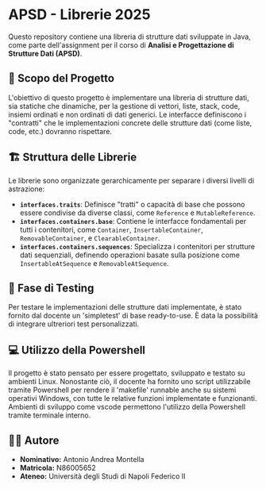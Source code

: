 # APSD - Librerie 2025

Questo repository contiene una libreria di strutture dati sviluppate in Java, come parte dell'assignment per il corso di **Analisi e Progettazione di Strutture Dati (APSD)**.


## 🎯 Scopo del Progetto

L'obiettivo di questo progetto è implementare una libreria di strutture dati, sia statiche che dinamiche, per la gestione di vettori, liste, stack, code, insiemi ordinati e non ordinati di dati generici. Le interfacce definiscono i "contratti" che le implementazioni concrete delle strutture dati (come liste, code, etc.) dovranno rispettare.


## 🏗️ Struttura delle Librerie

Le librerie sono organizzate gerarchicamente per separare i diversi livelli di astrazione:

- **`interfaces.traits`**: Definisce "tratti" o capacità di base che possono essere condivise da diverse classi, come `Reference` e `MutableReference`.
- **`interfaces.containers.base`**: Contiene le interfacce fondamentali per tutti i contenitori, come `Container`, `InsertableContainer`, `RemovableContainer`, e `ClearableContainer`.
- **`interfaces.containers.sequences`**: Specializza i contenitori per strutture dati sequenziali, definendo operazioni basate sulla posizione come `InsertableAtSequence` e `RemovableAtSequence`.


## 🧪 Fase di Testing

Per testare le implementazioni delle strutture dati implementate, è stato fornito dal docente un 'simpletest' di base ready-to-use. È data la possibilità di integrare ultreriori test personalizzati.


## 💻 Utilizzo della Powershell

Il progetto è stato pensato per essere progettato, sviluppato e testato su ambienti Linux. Nonostante ciò, il docente ha fornito uno script utilizzabile tramite Powershell per rendere il 'makefile' runnable anche su sistemi operativi Windows, con tutte le relative funzioni implementate e funzionanti. Ambienti di sviluppo come vscode permettono l'utilizzo della Powershell tramite terminale interno.


## 👨‍💻 Autore

*   **Nominativo:** Antonio Andrea Montella
*   **Matricola:** N86005652
*   **Ateneo:** Università degli Studi di Napoli Federico II
